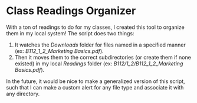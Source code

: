 # Class Readings Organizer

With a ton of readings to do for my classes, I created this tool to organize them in my local system! The script does two things:
1. It watches the *Downloads* folder for files named in a specified manner (ex: *B112_1_2_Marketing Basics.pdf*).
2. Then it moves them to the correct subdirectories (or create them if none existed) in my local *Readings* folder (ex: *B112/1_2/B112_1_2_Marketing Basics.pdf*).

In the future, it would be nice to make a generalized version of this script, such that I can make a custom alert for any file type and associate it with any directory.
